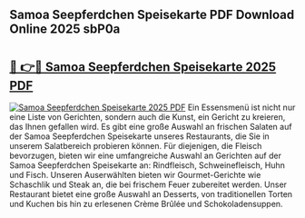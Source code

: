 ## Samoa Seepferdchen Speisekarte PDF Download Online 2025 sbP0a

# <h2><a href="http://gc70qqx.nevu.top/?p=Samoa+Seepferdchen+Speisekarte">🔗 👉🔴 Samoa Seepferdchen Speisekarte 2025 PDF</a></h2>

[![Samoa Seepferdchen Speisekarte 2025 PDF](https://i.imgur.com/dBaPXMq.png)](http://gc70qqx.nevu.top/?p=Samoa+Seepferdchen+Speisekarte)
Ein Essensmenü ist nicht nur eine Liste von Gerichten, sondern auch die Kunst, ein Gericht zu kreieren, das Ihnen gefallen wird. Es gibt eine große Auswahl an frischen Salaten auf der Samoa Seepferdchen Speisekarte unseres Restaurants, die Sie in unserem Salatbereich probieren können. Für diejenigen, die Fleisch bevorzugen, bieten wir eine umfangreiche Auswahl an Gerichten auf der Samoa Seepferdchen Speisekarte an: Rindfleisch, Schweinefleisch, Huhn und Fisch. Unseren Auserwählten bieten wir Gourmet-Gerichte wie Schaschlik und Steak an, die bei frischem Feuer zubereitet werden. Unser Restaurant bietet eine große Auswahl an Desserts, von traditionellen Torten und Kuchen bis hin zu erlesenen Crème Brûlée und Schokoladensuppen.
